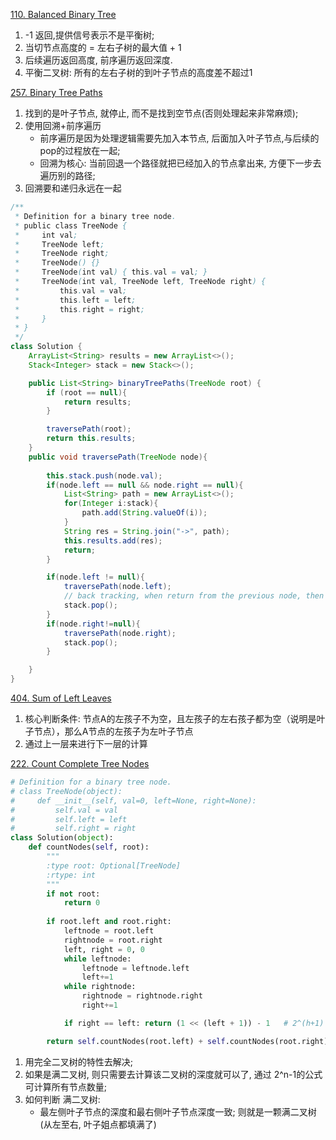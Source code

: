[110. Balanced Binary Tree](https://leetcode.com/problems/balanced-binary-tree/description/)
1. -1 返回,提供信号表示不是平衡树;
2. 当切节点高度的 = 左右子树的最大值 + 1
3. 后续遍历返回高度, 前序遍历返回深度.
4. 平衡二叉树: 所有的左右子树的到叶子节点的高度差不超过1



[257. Binary Tree Paths](https://leetcode.com/problems/binary-tree-paths/description/)
1. 找到的是叶子节点, 就停止, 而不是找到空节点(否则处理起来非常麻烦);
2. 使用回溯+前序遍历
    * 前序遍历是因为处理逻辑需要先加入本节点, 后面加入叶子节点,与后续的pop的过程放在一起;
    * 回溯为核心: 当前回退一个路径就把已经加入的节点拿出来, 方便下一步去遍历别的路径;
3. 回溯要和递归永远在一起

```java
/**
 * Definition for a binary tree node.
 * public class TreeNode {
 *     int val;
 *     TreeNode left;
 *     TreeNode right;
 *     TreeNode() {}
 *     TreeNode(int val) { this.val = val; }
 *     TreeNode(int val, TreeNode left, TreeNode right) {
 *         this.val = val;
 *         this.left = left;
 *         this.right = right;
 *     }
 * }
 */
class Solution {
    ArrayList<String> results = new ArrayList<>();
    Stack<Integer> stack = new Stack<>();

    public List<String> binaryTreePaths(TreeNode root) {
        if (root == null){
            return results;
        }

        traversePath(root);
        return this.results;
    }
    public void traversePath(TreeNode node){
        
        this.stack.push(node.val);
        if(node.left == null && node.right == null){
            List<String> path = new ArrayList<>();
            for(Integer i:stack){
                path.add(String.valueOf(i));
            }
            String res = String.join("->", path);
            this.results.add(res);
            return;
        }

        if(node.left != null){
            traversePath(node.left);
            // back tracking, when return from the previous node, then pop() the node from the preivous;
            stack.pop();
        }
        if(node.right!=null){
            traversePath(node.right);
            stack.pop();
        }

    }
}
```


[404. Sum of Left Leaves](https://leetcode.com/problems/sum-of-left-leaves/description/)

1. 核心判断条件: 节点A的左孩子不为空，且左孩子的左右孩子都为空（说明是叶子节点），那么A节点的左孩子为左叶子节点
2. 通过上一层来进行下一层的计算



[222. Count Complete Tree Nodes](https://leetcode.com/problems/count-complete-tree-nodes/)
```python
# Definition for a binary tree node.
# class TreeNode(object):
#     def __init__(self, val=0, left=None, right=None):
#         self.val = val
#         self.left = left
#         self.right = right
class Solution(object):
    def countNodes(self, root):
        """
        :type root: Optional[TreeNode]
        :rtype: int
        """
        if not root:
            return 0
            
        if root.left and root.right:
            leftnode = root.left
            rightnode = root.right
            left, right = 0, 0
            while leftnode:
                leftnode = leftnode.left
                left+=1
            while rightnode:
                rightnode = rightnode.right
                right+=1

            if right == left: return (1 << (left + 1)) - 1   # 2^(h+1) - 1

        return self.countNodes(root.left) + self.countNodes(root.right) + 1
```

1. 用完全二叉树的特性去解决;
2. 如果是满二叉树, 则只需要去计算该二叉树的深度就可以了, 通过 2^n-1的公式可计算所有节点数量;
3. 如何判断 满二叉树:
    * 最左侧叶子节点的深度和最右侧叶子节点深度一致; 则就是一颗满二叉树(从左至右, 叶子姐点都填满了)

